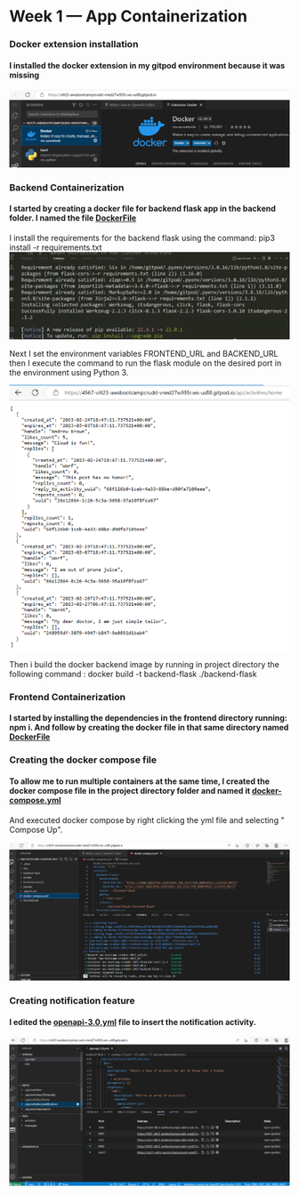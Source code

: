 # Week 1 — App Containerization

### Docker extension installation
#### I installed the docker extension in my gitpod environment because it was missing
![Docker ext installation](assets/Week%201%20-%20Docker%20ext%20installation.png)

### Backend Containerization

#### I started by creating a docker file for backend flask app in the backend folder. I named the file [DockerFile](https://github.com/vilt23/aws-bootcamp-cruddur-2023/blob/main/backend-flask/Dockerfile) 
I install the requirements for the backend flask using the command: pip3 install -r requirements.txt
![install requirements](assets/Week%201%20-%20Pip%20install%20requirements.png)

Next I set the environment variables FRONTEND_URL and BACKEND_URL then I execute the command to run the flask module on the desired port in the environment using Python 3.

![Port 4567 return](assets/Week%201%20-%20Port%204567%20return.png)

Then i build the docker backend image by running in project directory the following command : docker build -t  backend-flask ./backend-flask


### Frontend Containerization

#### I started by installing the dependencies in the frontend directory running: npm i. And follow by creating the docker file in that same directory named [DockerFile](https://github.com/vilt23/aws-bootcamp-cruddur-2023/blob/main/frontend-react-js/Dockerfile)

### Creating the docker compose file

#### To allow me to run multiple containers at the same time, I created the docker compose file in the project directory folder and named it [docker-compose.yml](https://github.com/vilt23/aws-bootcamp-cruddur-2023/blob/main/docker-compose.yml)
And executed docker compose by right clicking the yml file and selecting " Compose Up".

![Compose Up](assets/Week%201%20-%20Docker%20compose%20up.png)

### Creating notification feature
#### I edited the [openapi-3.0,yml](https://github.com/vilt23/aws-bootcamp-cruddur-2023/blob/main/backend-flask/openapi-3.0.yml) file to insert the notification activity.
![openapi-3.0.yml](assets/Week%201%20-%20openapi.png)
